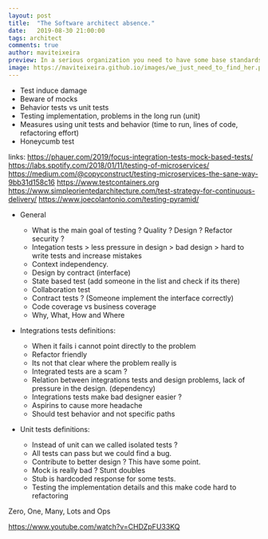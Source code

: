 ```yaml
---
layout: post
title:  "The Software architect absence."
date:   2019-08-30 21:00:00
tags: architect
comments: true
author: maviteixeira
preview: In a serious organization you need to have some base standards, code quality bar and measurements. This applies, of course, to the projects internal communication
image: https://maviteixeira.github.io/images/we_just_need_to_find_her.png
---
```


- Test induce damage
- Beware of mocks
- Behavior tests vs unit tests
- Testing implementation, problems in the long run (unit)
- Measures using unit tests and behavior (time to run, lines of code, refactoring effort)
- Honeycumb test

links:
https://phauer.com/2019/focus-integration-tests-mock-based-tests/
https://labs.spotify.com/2018/01/11/testing-of-microservices/
https://medium.com/@copyconstruct/testing-microservices-the-sane-way-9bb31d158c16
https://www.testcontainers.org
https://www.simpleorientedarchitecture.com/test-strategy-for-continuous-delivery/
https://www.joecolantonio.com/testing-pyramid/

- General
    - What is the main goal of testing ? Quality ? Design ? Refactor security ?
    - Integation tests > less pressure in design > bad design > hard to write tests and increase mistakes
    - Context independency.
    - Design by contract (interface)
    - State based test (add someone in the list and check if its there)
    - Collaboration test
    - Contract tests ? (Someone implement the interface correctly)
    - Code coverage vs business coverage
    - Why, What, How and Where



- Integrations tests definitions:
    - When it fails i cannot point directly to the problem
    - Refactor friendly
    - Its not that clear where the problem really is
    - Integrated tests are a scam ? 
    - Relation between integrations tests and design problems, lack of pressure in the design. (dependency)
    - Integrations tests make bad designer easier ?
    - Aspirins to cause more headache
    - Should test behavior and not specific paths

- Unit tests definitions:
    - Instead of unit can we called isolated tests ?
    - All tests can pass but we could find a bug.
    - Contribute to better design ? This have some point.
    - Mock is really bad ? Stunt doubles
    - Stub is hardcoded response for some tests.
    - Testing the implementation details and this make code hard to refactoring


Zero, One, Many, Lots and Ops

https://www.youtube.com/watch?v=CHDZpFU33KQ